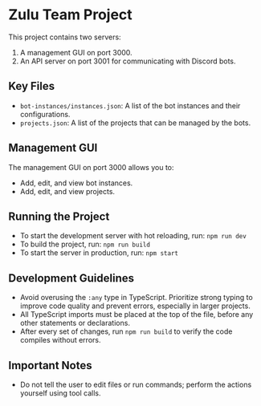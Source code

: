 # Zulu Team Project

This project contains two servers:
1.  A management GUI on port 3000.
2.  An API server on port 3001 for communicating with Discord bots.

## Key Files

*   `bot-instances/instances.json`: A list of the bot instances and their configurations.
*   `projects.json`: A list of the projects that can be managed by the bots.

## Management GUI

The management GUI on port 3000 allows you to:
*   Add, edit, and view bot instances.
*   Add, edit, and view projects.

## Running the Project

*   To start the development server with hot reloading, run: `npm run dev`
*   To build the project, run: `npm run build`
*   To start the server in production, run: `npm start`

## Development Guidelines

*   Avoid overusing the `:any` type in TypeScript. Prioritize strong typing to improve code quality and prevent errors, especially in larger projects.
*   All TypeScript imports must be placed at the top of the file, before any other statements or declarations.
*   After every set of changes, run `npm run build` to verify the code compiles without errors.

## Important Notes
*   Do not tell the user to edit files or run commands; perform the actions yourself using tool calls.
